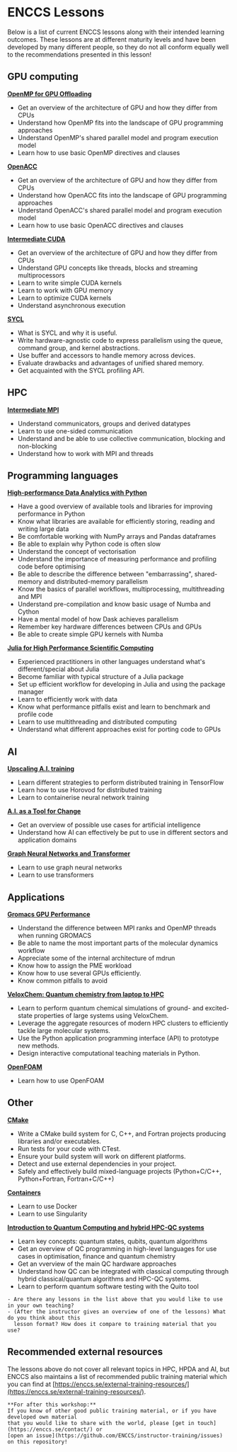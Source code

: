 # ENCCS Lessons

Below is a list of current ENCCS lessons along with their intended learning outcomes. 
These lessons are at different maturity levels and have been developed by many different people, 
so they do not all conform equally well to the recommendations presented in this lesson!


## GPU computing

**[OpenMP for GPU Offloading](https://enccs.github.io/openmp-gpu/miniapp/)**

- Get an overview of the architecture of GPU and how they differ from CPUs
- Understand how OpenMP fits into the landscape of GPU programming approaches
- Understand OpenMP's shared parallel model and program execution model
- Learn how to use basic OpenMP directives and clauses

**[OpenACC](https://enccs.github.io/OpenACC/)**

- Get an overview of the architecture of GPU and how they differ from CPUs
- Understand how OpenACC fits into the landscape of GPU programming approaches
- Understand OpenACC's shared parallel model and program execution model
- Learn how to use basic OpenACC directives and clauses

**[Intermediate CUDA](https://enccs.github.io/CUDA/)**

- Get an overview of the architecture of GPU and how they differ from CPUs
- Understand GPU concepts like threads, blocks and streaming multiprocessors 
- Learn to write simple CUDA kernels
- Learn to work with GPU memory
- Learn to optimize CUDA kernels
- Understand asynchronous execution

**[SYCL](https://enccs.github.io/sycl-workshop/)**

- What is SYCL and why it is useful.
- Write hardware-agnostic code to express parallelism using the queue, command group, and kernel abstractions.
- Use buffer and accessors to handle memory across devices.
- Evaluate drawbacks and advantages of unified shared memory.
- Get acquainted with the SYCL profiling API.

## HPC

**[Intermediate MPI](https://enccs.github.io/intermediate-mpi/)**

- Understand communicators, groups and derived datatypes
- Learn to use one-sided communication
- Understand and be able to use collective communication, blocking and non-blocking
- Understand how to work with MPI and threads

## Programming languages

**[High-performance Data Analytics with Python](https://enccs.github.io/HPDA-Python/)**

- Have a good overview of available tools and libraries for improving performance in Python
- Know what libraries are available for efficiently storing, reading and writing large data
- Be comfortable working with NumPy arrays and Pandas dataframes
- Be able to explain why Python code is often slow
- Understand the concept of vectorisation
- Understand the importance of measuring performance and profiling code before optimising
- Be able to describe the difference between "embarrassing", shared-memory and distributed-memory parallelism
- Know the basics of parallel workflows, multiprocessing, multithreading and MPI
- Understand pre-compilation and know basic usage of Numba and Cython
- Have a mental model of how Dask achieves parallelism
- Remember key hardware differences between CPUs and GPUs
- Be able to create simple GPU kernels with Numba

**[Julia for High Performance Scientific Computing](https://enccs.github.io/Julia-for-HPC/)**

- Experienced practitioners in other languages understand what's different/special about Julia
- Become familiar with typical structure of a Julia package
- Set up efficient workflow for developing in Julia and using the package manager
- Learn to efficiently work with data 
- Know what performance pitfalls exist and learn to benchmark and profile code
- Learn to use multithreading and distributed computing
- Understand what different approaches exist for porting code to GPUs

## AI

**[Upscaling A.I. training](https://enccs.github.io/upscalingAItraining/)**

- Learn different strategies to perform distributed training in TensorFlow
- Learn how to use Horovod for distributed training
- Learn to containerise neural network training

**[A.I. as a Tool for Change](https://www.youtube.com/watch?v=_FMnopQNF3M)**

- Get an overview of possible use cases for artificial intelligence
- Understand how AI can effectively be put to use in different sectors and application domains
 

**[Graph Neural Networks and Transformer](https://enccs.github.io/gnn_transformers/)**

- Learn to use graph neural networks
- Learn to use transformers

## Applications

**[Gromacs GPU Performance](https://enccs.github.io/gromacs-gpu-performance/)**

- Understand the difference between MPI ranks and OpenMP threads when running GROMACS
- Be able to name the most important parts of the molecular dynamics workflow
- Appreciate some of the internal architecture of mdrun
- Know how to assign the PME workload
- Know how to use several GPUs efficiently.
- Know common pitfalls to avoid


**[VeloxChem: Quantum chemistry from laptop to HPC](https://enccs.github.io/veloxchem-workshop/)**

- Learn to perform quantum chemical simulations of ground- and excited-state properties of large systems using VeloxChem.
- Leverage the aggregate resources of modern HPC clusters to efficiently tackle large molecular systems.
- Use the Python application programming interface (API) to prototype new methods.
- Design interactive computational teaching materials in Python.

 
**[OpenFOAM](https://enccs.github.io/OpenFOAM/)**

- Learn how to use OpenFOAM



## Other

**[CMake](https://enccs.github.io/cmake-workshop/)**

- Write a CMake build system for C, C++, and Fortran projects producing libraries and/or executables.
- Run tests for your code with CTest.
- Ensure your build system will work on different platforms.
- Detect and use external dependencies in your project.
- Safely and effectively build mixed-language projects (Python+C/C++, Python+Fortran, Fortran+C/C++)

**[Containers](https://enccs.github.io/Containers/)**

- Learn to use Docker
- Learn to use Singularity

**[Introduction to Quantum Computing and hybrid HPC-QC systems](https://enccs.github.io/NordIQuEst-workshop/)**

- Learn key concepts: quantum states, qubits, quantum algorithms
- Get an overview of QC programming in high-level languages for use cases in optimisation, finance and quantum chemistry 
- Get an vverview of the main QC hardware approaches
- Understand how QC can be integrated with classical computing through hybrid classical/quantum algorithms and HPC-QC systems.
- Learn to perform quantum software testing with the Quito tool

```{discussion}
- Are there any lessons in the list above that you would like to use in your own teaching?
- (After the instructor gives an overview of one of the lessons) What do you think about this 
  lesson format? How does it compare to training material that you use?
```

## Recommended external resources

The lessons above do not cover all relevant topics in HPC, HPDA and AI, but 
ENCCS also maintains a list of recommended public training material which you 
can find at [https://enccs.se/external-training-resources/](https://enccs.se/external-training-resources/).

```{challenge} Contribute to the list of external training resources 
**For after this workshop:**  
If you know of other good public training material, or if you have developed own material 
that you would like to share with the world, please [get in touch](https://enccs.se/contact/) or 
[open an issue](https://github.com/ENCCS/instructor-training/issues) on this repository!
```

